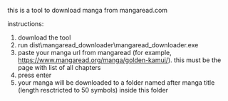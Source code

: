 this is a tool to download manga from mangaread.com

instructions:
1. download the tool
2. run dist\mangaread_downloader\mangaread_downloader.exe
3. paste your manga url from mangaread (for example, https://www.mangaread.org/manga/golden-kamui/). this must be the page with list of all chapters
4. press enter
5. your manga will be downloaded to a folder named after manga title (length resctricted to 50 symbols) inside this folder